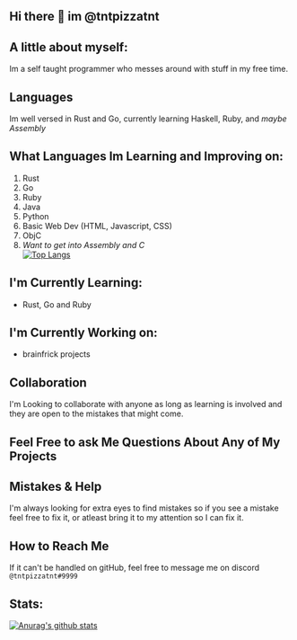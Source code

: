 ## Hi there 👋 im @tntpizzatnt

## A little about myself:
Im a self taught programmer who messes around with stuff in my free time.

## Languages
Im well versed in Rust and Go, currently learning Haskell, Ruby, and *maybe Assembly*

## What Languages Im Learning and Improving on:
1. Rust
2. Go
3. Ruby
4. Java
5. Python
6. Basic Web Dev (HTML, Javascript, CSS)
7. ObjC
8. *Want to get into Assembly and C*<br />
[![Top Langs](https://github-readme-stats.vercel.app/api/top-langs/?username=tntpizzatnt&layout=compact&langs_count=10)](https://github.com/anuraghazra/github-readme-stats)

## I'm Currently Learning:
- Rust, Go and Ruby

## I'm Currently Working on:
- brainfrick projects

## Collaboration 
I'm Looking to collaborate with anyone as long as learning is involved and they are open to the mistakes that might come.

## Feel Free to ask Me Questions About Any of My Projects

## Mistakes & Help
I'm always looking for extra eyes to find mistakes so if you see a mistake feel free to fix it, or atleast bring it to my attention so I can fix it.

## How to Reach Me
If it can't be handled on gitHub, feel free to message me on discord `@tntpizzatnt#9999`

## Stats:
[![Anurag's github stats](https://github-readme-stats.vercel.app/api?username=tntpizzatnt&count_private=true&show_icons=true&theme=cobalt)](https://github.com/anuraghazra/github-readme-stats)<br />
